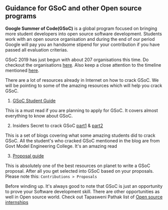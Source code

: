 ## Guidance for GSoC and other Open source programs

**Google Summer of Code(GSoC)** is a global program focused on bringing more student developers into open source software development. Students work with an open 
source organisation and during the end of our period Google will pay you an handsome stipend for your contribution if you
have passed all evaluation criterias.

GSoC 2019 has just begun with about 207 organisations this time. Do checkout the organisations [here](https://summerofcode.withgoogle.com/organizations/).
Also keep a close attention to the timeline mentioned [here](https://developers.google.com/open-source/gsoc/timeline).

There are a lot of resources already in Internet on how to crack GSoC. We will be pointing to some of the amazing resources
which will help you crack GSoC.

1. [GSoC Student Guide](https://google.github.io/gsocguides/student/)

This is a must read if you are planning to apply for GSoC. It covers almost everything to know about GSoC.

2. Insiders Secret to crack GSoC [part1](https://medium.com/fossmec/insiders-secret-to-cracking-the-google-summer-of-code-part-1-92e55dca5c18) & [part2](https://medium.com/fossmec/insiders-secret-to-cracking-the-google-summer-of-code-part-2-4c36b0ef8a8d)

This is a set of blogs covering what some amazing students did to crack GSoC. All the student's who cracked GSoC mentioned in the blog are
from Govt Model Engineering College. It's an amazing read

3. [Proposal guide](http://teom.org/blog/kde/how-to-write-a-kick-ass-proposal-for-google-summer-of-code/)

This is absolutely one of the best resources on planet to write a GSoC proposal. After all you get selected into GSoC based on
your proposals.
Please note this: `Contributions > Proposals`


Before winding up. It's always good to note that GSoC is just an opportunity to prove your Software development skill. There are 
other opportunities as well in Open source world. Check out Tapasweni Pathak list of [Open source internships](https://github.com/tapaswenipathak/Open-Source-Internships)
